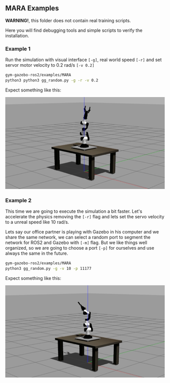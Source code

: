 ## MARA Examples

**WARNING!**, this folder does not contain real training scripts. 

Here you will find debugging tools and simple scripts to verify the installation.

### Example 1

Run the simulation with visual interface `[-g]`, real world speed `[-r]` and set servor motor velocity to 0.2 rad/s `[-v 0.2]`
```sh
gym-gazebo-ros2/examples/MARA
python3 python3 gg_random.py -g -r -v 0.2
```

Expect something like this:

![](/imgs/mara_example1.gif)


### Example 2

This time we are going to execute the simulation a bit faster. Let's accelerate the physics removing the `[-r]` flag and lets set the servo velocity to a unreal speed like 10 rad/s.

Lets say our office partner is playing with Gazebo in his computer and we share the same network, we can select a random port to segment the network for ROS2 and Gazebo with `[-m]` flag. But we like things well organized, so we are going to choose a port `[-p]` for ourselves and use always the same in the future.

```sh
gym-gazebo-ros2/examples/MARA
python3 gg_random.py -g -v 10 -p 11177
```

Expect something like this:

![](/imgs/mara_example2.gif)
